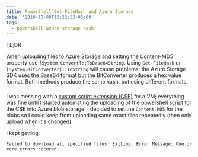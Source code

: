 ```yaml
---
title: PowerShell Get-FileHash and Azure Storage
date: '2018-10-09T13:22:32-05:00'
tags:
  - powershell azure storage hash
---
```

TL;DR

When uploading files to Azure Storage and setting the Content-MD5 property use `[System.Convert]::ToBase64String`. Using `Get-FileHash` or `[System.BitConverter]::ToString` will cause problems; the Azure Storage SDK uses the Base64 format but the BitConverter produces a hex value format. Both methods produce the same hash, but using different formats.

### 
I was messing with a [custom script extension (CSE)](https://docs.microsoft.com/en-us/azure/virtual-machines/extensions/custom-script-windows) for a VM; everything was fine until I started automating the uploading of the powershell script for the CSE into Azure blob storage. I decided to set the `Content-MD5` for the blobs so I could keep from uploading same exact files repeatedly (then only upload when it's changed).

I kept getting:
```
Failed to download all specified files. Exiting. Error Message: One or more errors occured.
```
